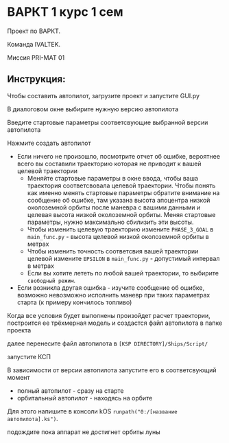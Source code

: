 <h1> ВАРКТ 1 курс 1 сем </h1>

Проект по ВАРКТ.

Команда IVALTEK. 

Миссия PRI-MAT 01


<h2> Инструкция: </h2>

Чтобы составить автопилот, загрузите проект и запустите GUI.py

В диалоговом окне выбирите нужную версию автопилота

Введите стартовые параметры соответсвующие выбранной версии автопилота

Нажмите создать автопилот

- Если ничего не произошло, посмотрите отчет об ошибке, вероятнее всего вы составили траекторию которая не приводит к вашей целевой траектории
   - Меняйте стартовые параметры в окне ввода, чтобы ваша траектория соответсвовала целевой траектории. Чтобы понять как именно менять стартовые параметры обратите внимание на сообщение об ошибке, там указана высота апоцентра низкой околоземной орбиты после маневра с вашими данными и целевая высота низкой околоземной орбиты. Меняя стартовые параметры, нужно максимально сбилизить эти высоты.
   - Чтобы изменить целевую траекторию измените `PHASE_3_GOAL` в `main_func.py` - высота целевой низкой околоземной орбиты в метрах
   - Чтобы изменить точность соответсвия вашей траектории целевой измените `EPSILON` в `main_func.py` - допустимый интервал в метрах
   - Если вы хотите лететь по любой вашей траектории, то выбирите `свободный режим`.
- Если возникла другая ошибка - изучите сообщение об ошибке, возможно невозможно исполнить маневр при таких параметрах старта (к примеру кончилось топливо)


Когда все условия будет выполнены произойдет расчет траектории, построится ее трёхмерная модель и создастся файл автопилота в папке проекта

далее перенесите файл автопилота в `[KSP DIRECTORY]/Ships/Script/`

запустите КСП

В зависимости от версии автопилота запустите его в соответсвующий момент
- полный автопилот - сразу на старте
- орбитальный автопилот - находясь на орбите

Для этого напишите в консоли kOS `runpath("0:/[название автопилота].ks")`.

подождите пока аппарат не достигнет орбиты луны
